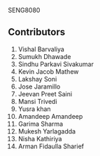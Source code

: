 SENG8080

## Contributors
1. Vishal Barvaliya
2. Sumukh Dhawade
3. Sindhu Parkavi Sivakumar
4. Kevin Jacob Mathew
5. Lakshay Soni
6. Jose Jaramillo
7. Jeevan Preet Saini
8. Mansi Trivedi
9. Yusra khan
10. Amandeep Amandeep
11. Garima Sharma
12. Mukesh Yarlagadda
13. Nisha Kathiriya
14. Arman Fidaulla Sharief
